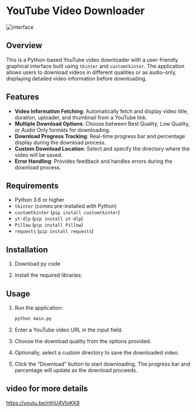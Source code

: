 # YouTube Video Downloader
![interface](https://github.com/user-attachments/assets/c4373493-5e36-438f-9567-9255f089e553)
## Overview
This is a Python-based YouTube video downloader with a user-friendly graphical interface built using `tkinter` and `customtkinter`. The application allows users to download videos in different qualities or as audio-only, displaying detailed video information before downloading.

## Features
- **Video Information Fetching**: Automatically fetch and display video title, duration, uploader, and thumbnail from a YouTube link.
- **Multiple Download Options**: Choose between Best Quality, Low Quality, or Audio Only formats for downloading.
- **Download Progress Tracking**: Real-time progress bar and percentage display during the download process.
- **Custom Download Location**: Select and specify the directory where the video will be saved.
- **Error Handling**: Provides feedback and handles errors during the download process.

## Requirements
- Python 3.6 or higher
- `tkinter` (comes pre-installed with Python)
- `customtkinter` (`pip install customtkinter`)
- `yt-dlp` (`pip install yt-dlp`)
- `Pillow` (`pip install Pillow`)
- `requests` (`pip install requests`)

## Installation

1. Download py code

2. Install the required libraries:


## Usage
1. Run the application:
    ```bash
    python main.py
    ```

2. Enter a YouTube video URL in the input field.

3. Choose the download quality from the options provided.

4. Optionally, select a custom directory to save the downloaded video.

5. Click the "Download" button to start downloading. The progress bar and percentage will update as the download proceeds.

## video for more details
https://youtu.be/nthU4VIoKK8



